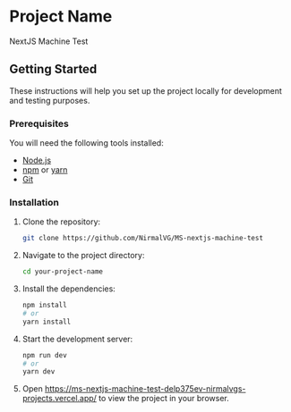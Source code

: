 # Project Name

NextJS Machine Test

## Getting Started

These instructions will help you set up the project locally for development and testing purposes.

### Prerequisites

You will need the following tools installed:

- [Node.js](https://nodejs.org/)
- [npm](https://www.npmjs.com/) or [yarn](https://yarnpkg.com/)
- [Git](https://git-scm.com/)

### Installation

1. Clone the repository:

    ```bash
    git clone https://github.com/NirmalVG/MS-nextjs-machine-test
    ```

2. Navigate to the project directory:

    ```bash
    cd your-project-name
    ```

3. Install the dependencies:

    ```bash
    npm install
    # or
    yarn install
    ```

4. Start the development server:

    ```bash
    npm run dev
    # or
    yarn dev
    ```

5. Open https://ms-nextjs-machine-test-delp375ev-nirmalvgs-projects.vercel.app/ to view the project in your browser.




